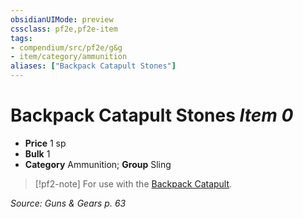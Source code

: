 ```yaml
---
obsidianUIMode: preview
cssclass: pf2e,pf2e-item
tags:
- compendium/src/pf2e/g&g
- item/category/ammunition
aliases: ["Backpack Catapult Stones"]
---
```

# Backpack Catapult Stones *Item 0*  

- **Price** 1 sp
- **Bulk** 1
- **Category** Ammunition; **Group** Sling 

> [!pf2-note]
> For use with the [Backpack Catapult](backpack-catapult-g-g.md).

*Source: Guns & Gears p. 63*